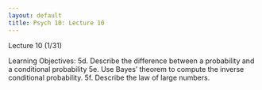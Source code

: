 ```yaml
---
layout: default
title: Psych 10: Lecture 10
---
```

Lecture 10 (1/31)

Learning Objectives:
5d. Describe the difference between a probability and a conditional probability
5e. Use Bayes’ theorem to compute the inverse conditional probability.
5f. Describe the law of large numbers.

